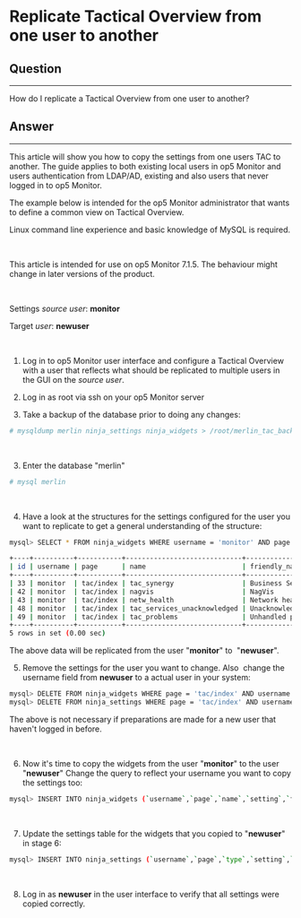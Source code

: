# Replicate Tactical Overview from one user to another

## Question

* * * * *

How do I replicate a Tactical Overview from one user to another?

## Answer

* * * * *

This article will show you how to copy the settings from one users TAC to another. The guide applies to both existing local users in op5 Monitor and users authentication from LDAP/AD, existing and also users that never logged in to op5 Monitor.

The example below is intended for the op5 Monitor administrator that wants to define a common view on Tactical Overview.

Linux command line experience and basic knowledge of MySQL is required.

 

This article is intended for use on op5 Monitor 7.1.5. The behaviour might change in later versions of the product.

 

Settings *source user*: **monitor**

Target *user*: **newuser**

 

1. Log in to op5 Monitor user interface and configure a Tactical Overview  with a user that reflects what should be replicated to multiple users in the GUI on the *source user*.

2. Log in as root via ssh on your op5 Monitor server

3. Take a backup of the database prior to doing any changes:

``` {.bash data-syntaxhighlighter-params="brush: bash; gutter: false; theme: Confluence" data-theme="Confluence" style="brush: bash; gutter: false; theme: Confluence"}
# mysqldump merlin ninja_settings ninja_widgets > /root/merlin_tac_backup.sql
```

 

3. Enter the database "merlin"

``` {.bash data-syntaxhighlighter-params="brush: bash; gutter: false; theme: Confluence" data-theme="Confluence" style="brush: bash; gutter: false; theme: Confluence"}
# mysql merlin
```

 

4. Have a look at the structures for the settings configured for the user you want to replicate to get a general understanding of the structure:

``` {.bash data-syntaxhighlighter-params="brush: bash; gutter: false; theme: Confluence" data-theme="Confluence" style="brush: bash; gutter: false; theme: Confluence"}
mysql> SELECT * FROM ninja_widgets WHERE username = 'monitor' AND page = 'tac/index';

+----+----------+-----------+-----------------------------+---------------------------------+----------------------------------------------------------------------------------------------------------------------------------------------------------------+-------------+
| id | username | page      | name                        | friendly_name                   | setting                                                                                                                                                        | instance_id |
+----+----------+-----------+-----------------------------+---------------------------------+----------------------------------------------------------------------------------------------------------------------------------------------------------------+-------------+
| 33 | monitor  | tac/index | tac_synergy                 | Business Services               | a:0:{}                                                                                                                                                         |     6573858 |
| 42 | monitor  | tac/index | nagvis                      | NagVis                          | a:0:{}                                                                                                                                                         |     3919371 |
| 43 | monitor  | tac/index | netw_health                 | Network health                  | a:4:{s:16:"refresh_interval";s:3:"120";s:25:"health_warning_percentage";s:2:"90";s:26:"health_critical_percentage";s:2:"90";s:17:"visible_precision";s:1:"2";} |     5712776 |
| 48 | monitor  | tac/index | tac_services_unacknowledged | Unacknowledged service problems | a:5:{s:16:"refresh_interval";s:3:"120";s:18:"service_box_height";s:1:"0";s:8:"critical";s:1:"1";s:5:"group";s:3:"all";s:4:"hard";s:1:"1";}                     |     2036109 |
| 49 | monitor  | tac/index | tac_problems                | Unhandled problems              | a:0:{}                                                                                                                                                         |     4740640 |
+----+----------+-----------+-----------------------------+---------------------------------+----------------------------------------------------------------------------------------------------------------------------------------------------------------+-------------+
5 rows in set (0.00 sec)
```

The above data will be replicated from the user "**monitor**" to  "**newuser**".

5. Remove the settings for the user you want to change. Also  change the username field from **newuser** to a actual user in your system:

``` {.bash data-syntaxhighlighter-params="brush: bash; gutter: false; theme: Confluence" data-theme="Confluence" style="brush: bash; gutter: false; theme: Confluence"}
mysql> DELETE FROM ninja_widgets WHERE page = 'tac/index' AND username = 'newuser';
mysql> DELETE FROM ninja_settings WHERE page = 'tac/index' AND username = 'newuser';
```

The above is not necessary if preparations are made for a new user that haven't logged in before.

 

6. Now it's time to copy the widgets from the user "**monitor**" to the user "**newuser**" Change the query to reflect your username you want to copy the settings too:

``` {.bash data-syntaxhighlighter-params="brush: bash; gutter: false; theme: Confluence" data-theme="Confluence" style="brush: bash; gutter: false; theme: Confluence"}
mysql> INSERT INTO ninja_widgets (`username`,`page`,`name`,`setting`,`friendly_name`,`instance_id`) SELECT 'newuser' AS username, `page`,`name`,`setting`,`friendly_name`,`instance_id` FROM ninja_widgets WHERE username = 'monitor';
```

 

7. Update the settings table for the widgets that you copied to "**newuser**" in stage 6:

``` {.bash data-syntaxhighlighter-params="brush: bash; gutter: false; theme: Confluence" data-theme="Confluence" style="brush: bash; gutter: false; theme: Confluence"}
mysql> INSERT INTO ninja_settings (`username`,`page`,`type`,`setting`,`widget_id`) SELECT 'newuser' AS username, `page`,`type`,`setting`,`widget_id` FROM ninja_settings WHERE username = 'monitor';
```

 

8. Log in as **newuser** in the user interface to verify that all settings were copied correctly.

